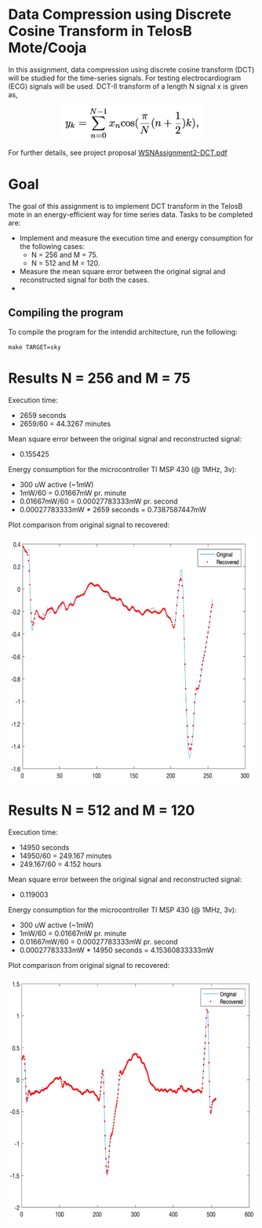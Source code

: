 # Data Compression using Discrete Cosine Transform in TelosB Mote/Cooja
In this assignment, data compression using discrete cosine transform (DCT) will be studied for the time-series signals. For testing electrocardiogram (ECG) signals will be used. DCT-II transform of a length N signal x is given as,
<p align="center">
<img src="images/formular.png" height="70">
</p>

For further details, see project proposal [WSNAssignment2-DCT.pdf](WSNAssignment2-DCT.pdf)

# Goal
The goal of this assignment is to implement DCT transform in the TelosB mote in an energy-efficient way for time series data.
Tasks to be completed are:
- Implement and measure the execution time and energy consumption for the following cases:
  - N = 256 and M = 75.
  - N = 512 and M = 120.
- Measure the mean square error between the original signal and reconstructed signal for both the cases.
- 
## Compiling the program
To compile the program for the intendid architecture, run the following:
```
make TARGET=sky 
```

# Results N = 256 and M = 75
Execution time: 
- 2659 seconds
- 2659/60 = 44.3267 minutes 

Mean square error between the original signal and reconstructed signal:
- 0.155425

Energy consumption for the microcontroller TI MSP 430 (@ 1MHz, 3v):
- 300 uW active (~1mW)
- 1mW/60 = 0.01667mW pr. minute
- 0.01667mW/60 = 0.00027783333mW pr. second
- 0.00027783333mW * 2659 seconds = 0.7387587447mW

Plot comparison from original signal to recovered:
<p align="center">
  <img src="images/N256.png" height="500">
</p>

# Results N = 512 and M = 120
Execution time: 
-  14950 seconds
-  14950/60 = 249.167 minutes
-  249.167/60 = 4.152 hours

Mean square error between the original signal and reconstructed signal:
- 0.119003

Energy consumption for the microcontroller TI MSP 430 (@ 1MHz, 3v):
- 300 uW active (~1mW)
- 1mW/60 = 0.01667mW pr. minute
- 0.01667mW/60 = 0.00027783333mW pr. second
- 0.00027783333mW * 14950 seconds = 4.15360833333mW
                                         
Plot comparison from original signal to recovered:
<p align="center">
  <img src="images/N512.png" height="500">
</p>
